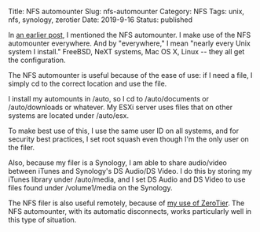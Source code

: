 Title: NFS automounter
Slug: nfs-automounter
Category: NFS
Tags: unix, nfs, synology, zerotier
Date: 2019-9-16
Status: published

In [an earlier post]({filename}2-20-scanner.md), I mentioned the NFS automounter.
I make use of the NFS automounter everywhere.  And by "everywhere," I mean "nearly every Unix system I install."
FreeBSD, NeXT systems, Mac OS X, Linux -- they all get the configuration.

The NFS automounter is useful because of the ease of use: if I need a file, I simply cd to the correct
location and use the file.

I install my automounts in /auto, so I cd to /auto/documents or /auto/downloads or whatever.  My ESXi server
uses files that on other systems are located under /auto/esx.

To make best use of this, I use the same user ID on all systems, and for security best practices, I set root squash
even though I'm the only user on the filer.

Also, because my filer is a Synology, I am able to share audio/video between iTunes and Synology's DS Audio/DS Video.
I do this by storing my iTunes library under /auto/media, and I set DS Audio and DS Video to use files found under
/volume1/media on the Synology.

The NFS filer is also useful remotely, because of [my use of ZeroTier]({filename}9-10-zerotier.md).  The NFS automounter,
with its automatic disconnects, works particularly well in this type of situation.

